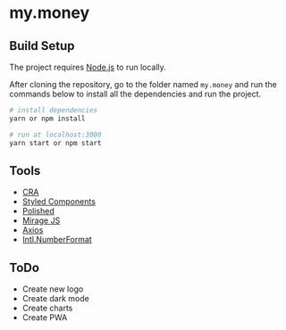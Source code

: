 # my.money

## Build Setup

The project requires [Node.js](https://nodejs.org/) to run locally.

After cloning the repository, go to the folder named `my.money` and run the commands below to install all the dependencies and run the project.

```bash
# install dependencies
yarn or npm install
```

```bash
# run at localhost:3000
yarn start or npm start
```

## Tools

- [CRA](https://create-react-app.dev/)
- [Styled Components](https://styled-components.com)
- [Polished](https://polished.js.org/docs)
- [Mirage JS](https://miragejs.com)
- [Axios](https://github.com/axios/axios)
- [Intl.NumberFormat](https://developer.mozilla.org/pt-BR/docs/Web/JavaScript/Reference/Global_Objects/Intl/NumberFormat)

## ToDo

- Create new logo
- Create dark mode
- Create charts
- Create PWA
